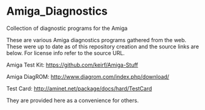 # Amiga_Diagnostics
Collection of diagnostic programs for the Amiga

These are various Amiga diagnostics programs gathered from the web. These were up to date as of this repository creation and the source links are below. For license info refer to the source URL.

Amiga Test Kit: https://github.com/keirf/Amiga-Stuff

Amiga DiagROM: http://www.diagrom.com/index.php/download/

Test Card: http://aminet.net/package/docs/hard/TestCard 

They are provided here as a convenience for others.
